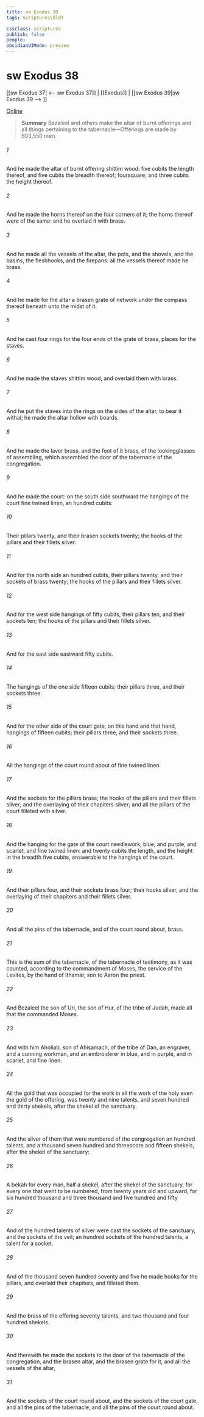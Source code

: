 ```yaml
---
title: sw Exodus 38
tags: Scriptures\OldT

cssclass: scriptures
publish: false
people:
obsidianUIMode: preview
---
```


# sw Exodus 38
[[sw Exodus 37| <-- sw Exodus 37]] | [[Exodus]] | [[sw Exodus 39|sw Exodus 39 --> ]]

[Online](https://churchofjesuschrist.org/study/scriptures/ot/ex/38?lang=eng)

> __Summary__
Bezaleel and others make the altar of burnt offerings and all things pertaining to the tabernacle—Offerings are made by 603,550 men.

###### 1 
And he made the altar of burnt offering  shittim wood: five cubits  the length thereof, and five cubits the breadth thereof;  foursquare; and three cubits the height thereof.

###### 2 
And he made the horns thereof on the four corners of it; the horns thereof were of the same: and he overlaid it with brass.

###### 3 
And he made all the vessels of the altar, the pots, and the shovels, and the basins,  the fleshhooks, and the firepans: all the vessels thereof made he  brass.

###### 4 
And he made for the altar a brasen grate of network under the compass thereof beneath unto the midst of it.

###### 5 
And he cast four rings for the four ends of the grate of brass,  places for the staves.

###### 6 
And he made the staves  shittim wood, and overlaid them with brass.

###### 7 
And he put the staves into the rings on the sides of the altar, to bear it withal; he made the altar hollow with boards.

###### 8 
And he made the laver  brass, and the foot of it  brass, of the lookingglasses of  assembling, which assembled  the door of the tabernacle of the congregation.

###### 9 
And he made the court: on the south side southward the hangings of the court  fine twined linen, an hundred cubits:

###### 10 
Their pillars  twenty, and their brasen sockets twenty; the hooks of the pillars and their fillets  silver.

###### 11 
And for the north side  an hundred cubits, their pillars  twenty, and their sockets of brass twenty; the hooks of the pillars and their fillets  silver.

###### 12 
And for the west side  hangings of fifty cubits, their pillars ten, and their sockets ten; the hooks of the pillars and their fillets  silver.

###### 13 
And for the east side eastward fifty cubits.

###### 14 
The hangings of the one side  fifteen cubits; their pillars three, and their sockets three.

###### 15 
And for the other side of the court gate, on this hand and that hand,  hangings of fifteen cubits; their pillars three, and their sockets three.

###### 16 
All the hangings of the court round about  of fine twined linen.

###### 17 
And the sockets for the pillars  brass; the hooks of the pillars and their fillets  silver; and the overlaying of their chapiters  silver; and all the pillars of the court  filleted with silver.

###### 18 
And the hanging for the gate of the court  needlework,  blue, and purple, and scarlet, and fine twined linen: and twenty cubits  the length, and the height in the breadth  five cubits, answerable to the hangings of the court.

###### 19 
And their pillars  four, and their sockets  brass four; their hooks  silver, and the overlaying of their chapiters and their fillets  silver.

###### 20 
And all the pins of the tabernacle, and of the court round about,  brass.

###### 21 
This is the sum of the tabernacle,  of the tabernacle of testimony, as it was counted, according to the commandment of Moses,  the service of the Levites, by the hand of Ithamar, son to Aaron the priest.

###### 22 
And Bezaleel the son of Uri, the son of Hur, of the tribe of Judah, made all that the  commanded Moses.

###### 23 
And with him  Aholiab, son of Ahisamach, of the tribe of Dan, an engraver, and a cunning workman, and an embroiderer in blue, and in purple, and in scarlet, and fine linen.

###### 24 
All the gold that was occupied for the work in all the work of the holy  even the gold of the offering, was twenty and nine talents, and seven hundred and thirty shekels, after the shekel of the sanctuary.

###### 25 
And the silver of them that were numbered of the congregation  an hundred talents, and a thousand seven hundred and threescore and fifteen shekels, after the shekel of the sanctuary:

###### 26 
A bekah for every man,  half a shekel, after the shekel of the sanctuary, for every one that went to be numbered, from twenty years old and upward, for six hundred thousand and three thousand and five hundred and fifty 

###### 27 
And of the hundred talents of silver were cast the sockets of the sanctuary, and the sockets of the veil; an hundred sockets of the hundred talents, a talent for a socket.

###### 28 
And of the thousand seven hundred seventy and five  he made hooks for the pillars, and overlaid their chapiters, and filleted them.

###### 29 
And the brass of the offering  seventy talents, and two thousand and four hundred shekels.

###### 30 
And therewith he made the sockets to the door of the tabernacle of the congregation, and the brasen altar, and the brasen grate for it, and all the vessels of the altar,

###### 31 
And the sockets of the court round about, and the sockets of the court gate, and all the pins of the tabernacle, and all the pins of the court round about.

